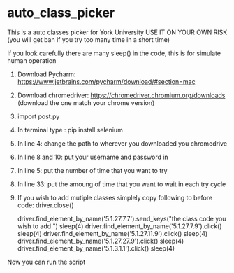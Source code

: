 # auto_class_picker
This is a auto classes picker for York University 
USE IT ON YOUR OWN RISK (you will get ban if you try too many time in a short time)

If you look carefully there are many sleep() in the code, this is for simulate human operation

1. Download Pycharm: https://www.jetbrains.com/pycharm/download/#section=mac

2. Download chromedriver: https://chromedriver.chromium.org/downloads (download the one match your chrome version)

3. import post.py

4. In terminal type : pip install selenium

5. In line 4: change the path to wherever you downloaded you chromedrive

6. In line 8 and 10: put your username and password in

7. In line 5: put the number of time that you want to try

8. In line 33: put the amoung of time that you want to wait in each try cycle 

9. If you wish to add mutiple classes simplely copy following to before code: driver.close()

    driver.find_element_by_name('5.1.27.7.7').send_keys("the class code you wish to add ")
    sleep(4)
    driver.find_element_by_name('5.1.27.7.9').click()
    sleep(4)
    driver.find_element_by_name('5.1.27.11.9').click()
    sleep(4)
    driver.find_element_by_name('5.1.27.27.9').click()
    sleep(4)
    driver.find_element_by_name('5.1.3.1.1').click()
    sleep(4)

Now you can run the script 
